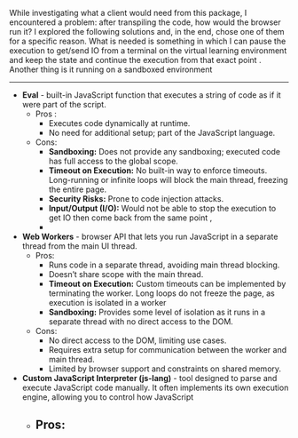 While investigating what a client would need from this package, I encountered a problem: after transpiling the code, how would the browser run it? I explored the following solutions and, in the end, chose one of them for a specific reason. What is needed is something in which I can pause the execution to get/send IO from a terminal on the virtual learning environment and keep the state and continue the execution from that exact point . Another thing is it running on a sandboxed environment

---
- **Eval** - built-in JavaScript function that executes a string of code as if it were part of the script.
	- Pros :
		- Executes code dynamically at runtime.
		- No need for additional setup; part of the JavaScript language.
	- Cons: 
		- **Sandboxing:** Does not provide any sandboxing; executed code has full access to the global scope.
		- **Timeout on Execution:** No built-in way to enforce timeouts. Long-running or infinite loops will block the main thread, freezing the entire page.
		- **Security Risks:** Prone to code injection attacks.
		- **Input/Output (I/O):** Would not be able to stop the execution to get IO then come back from the same point ,
		- 
- **Web Workers** - browser API that lets you run JavaScript in a separate thread from the main UI thread.
	- Pros: 
		- Runs code in a separate thread, avoiding main thread blocking.
		- Doesn’t share scope with the main thread.
		- **Timeout on Execution:** Custom timeouts can be implemented by terminating the worker. Long loops do not freeze the page, as execution is isolated in a worker
		- **Sandboxing:** Provides some level of isolation as it runs in a separate thread with no direct access to the DOM.
	- Cons:
		- No direct access to the DOM, limiting use cases.
		- Requires extra setup for communication between the worker and main thread.
		- Limited by browser support and constraints on shared memory.
- **Custom JavaScript Interpreter (js-lang)** - tool designed to parse and execute JavaScript code manually. It often implements its own execution engine, allowing you to control how JavaScript	
	- Pros:
		- 
		  
